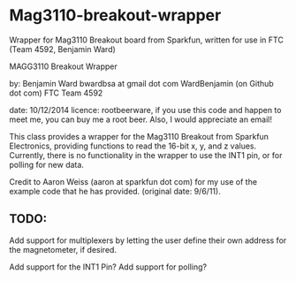 Mag3110-breakout-wrapper
========================

Wrapper for Mag3110 Breakout board from Sparkfun, written for use in FTC (Team 4592, Benjamin Ward)
 
 MAGG3110 Breakout Wrapper
 
 by: Benjamin Ward
   bwardbsa at gmail dot com
   WardBenjamin (on Github dot com)
   FTC Team 4592
   
   date: 10/12/2014
   licence: rootbeerware, if you use this code and happen to meet me, you can buy me a root beer. Also, I would appreciate an email!
   
   This class provides a wrapper for the Mag3110 Breakout from Sparkfun Electronics, providing functions to read the 16-bit x, y, and z values. Currently, there is no functionality in the wrapper to use the INT1 pin, or for polling for new data.
   
   Credit to Aaron Weiss (aaron at sparkfun dot com) for my use of the example code that he has provided. (original date: 9/6/11).

TODO:
-----

Add support for multiplexers by letting the user define their own address for the magnetometer, if desired.

Add support for the INT1 Pin?
Add support for polling?

